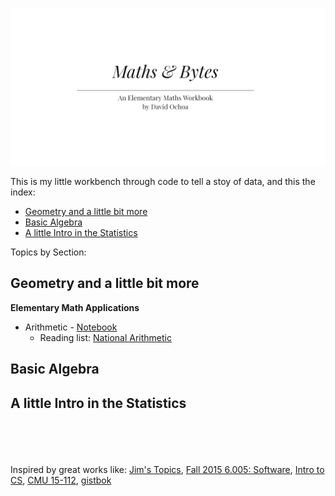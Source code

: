 ![text](https://github.com/devicemxl/Maths-Bytes/raw/raiz/db82e498-bbd2-4298-87e2-c0fecdb04720.png)

This is my little workbench through code to tell a stoy of data, and this the index:

 - [Geometry and a little bit more](https://github.com/devicemxl/Maths-Bytes#geometry-and-a-little-bit-more)
 - [Basic Algebra](https://github.com/devicemxl/Maths-Bytes/blob/raiz/README.md#basic-algebra)
 - [A little Intro in the Statistics](https://github.com/devicemxl/Maths-Bytes/edit/raiz/README.md#a-little-intro-in-the-statistics)

Topics by Section:

## Geometry and a little bit more
**Elementary Math Applications**

 - Arithmetic - [Notebook](https://github.com/devicemxl/Maths-Bytes/blob/raiz/00_Element_Arithmetic.ipynb)
    - Reading list: [National Arithmetic](https://books.google.com.mx/books?id=uah1l-Mu0KQC&printsec=frontcover&dq=Benjamin+Greenleaf&hl=es&sa=X&ved=2ahUKEwjfyt-oy9n5AhVekGoFHYSWD_oQ6AF6BAgFEAI#v=onepage&q=Benjamin%20Greenleaf&f=false)

## Basic Algebra


## A little Intro in the Statistics
<br><br><br><br>
Inspired by great works like: [Jim's Topics](https://www.cs.utah.edu/~germain/PPS/Topics/index.html),  [Fall 2015 6.005: Software](http://web.mit.edu/6.005/www/fa15/), [Intro to CS](https://introcs.cs.princeton.edu/java/home/), [CMU 15-112](https://www.cs.cmu.edu/~112/index.html),  [gistbok](https://gistbok.ucgis.org/)
